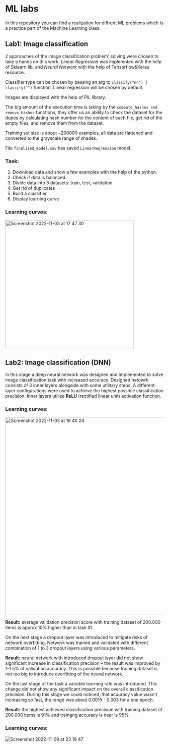 # ML labs

In this repository you can find a realization for diffrent ML problems which is a practice part of the Machine Learning class.

## Lab1: Image classification
2 approaches of the image classification problem' solving were chosen to take a hands on this work: _Linear Regression_ was implemnted with the help of Sklearn lib, and _Neural Network_ with the help of Tensorflow&Keras resource.

Classifier type can be chosen by passing an arg to `classify("nn") | classify("")` function. Linear regression will be chosen by default. 

Images are displayed with the help of PIL library. 

The big amount of the execution time is taking by the `compute_hashes and remove_hashes` functions, they offer us an ability to check the dataset for the dupes by calculating hash number for the content of each file, get rid of the empty files, and remove them from the dataset.

Training set size is about ~200000 examples, all data are flattened and converted to the grayscale range of shades.

File `finalized_model.sav` has saved `LinearRegression` model.
### Task:
1. Download data and show a few examples with the help of the python.
2. Check if data is balanced.
3. Divide data into 3 datasets: train, test, validation
4. Get rid of duplicates
5. Build a classifier
6. Display learning curve

### Learning curves:
<img width="409" alt="Screenshot 2022-11-03 at 17 47 30" src="https://user-images.githubusercontent.com/43992068/199783049-0aba818f-f75a-4257-be47-0045039c96d5.png">


## Lab2: Image classification (DNN)
In this stage a deep neural network was designed and implemented to solve image classification task with increased accuracy. Designed netowrk consists of 3 inner layers alongside with some utilitary steps. A different layer configurations were used to achieve the highest possible classification precision. Inner layers utilize **ReLU** (rectified linear unit) activation function.

### Learning curves:
<img width="627" alt="Screenshot 2022-11-03 at 16 40 24" src="https://user-images.githubusercontent.com/43992068/199783007-9b851e65-75a7-43ec-b1b0-515f5a2ccb72.png">

**Result:** average validation precision score with training dataset of 200.000 items is approx 10% higher than in task #1.

On the next stage a dropout layer was introduced to mitigate risks of network overfitting. Network was trained and validated with different combination of 1 to 3 dropout layers using various parameters.

**Result:** neural network with introduced dropout layer did not show significant increase in classification precision – the result was improved by 1-1.5% of validation accuracy. This is possible because training dataset is not too big to introduce overfitting of the neural network.

On the last stage of the task a variable learning rate was introduced. This change did not show any significant impact on the overall classification precision. During this stage we could noticed, that acuuracy value wasn't increasing so fast, the range was about 0.0015 - 0.003 for a one epoch.

**Result:** the highest achieved classification precision with training dataset of 200.000 items is 91% and traingng accuracy is near is 95%.

### Learning curves:
![Screenshot 2022-11-09 at 23 18 47](https://user-images.githubusercontent.com/43992068/201393660-262548fc-7cc4-4bd1-9095-7e795bf84102.png)
